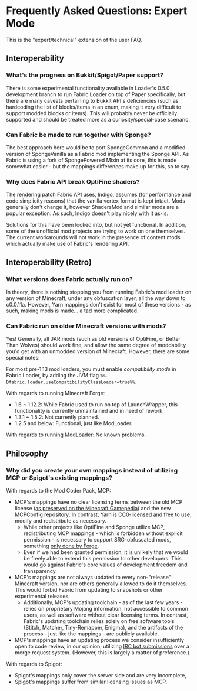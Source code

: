 # Frequently Asked Questions: Expert Mode

This is the "expert/technical" extension of the user FAQ.

## Interoperability

### What's the progress on Bukkit/Spigot/Paper support?

There is some experimental functionality available in Loader's 0.5.0
development branch to run Fabric Loader on top of Paper specifically,
but there are many caveats pertaining to Bukkit API's deficiencies (such
as hardcoding the list of blocks/items in an enum, making it very
difficult to support modded blocks or items). This will probably never
be officially supported and should be treated more as a
curiosity/special-case scenario.

### Can Fabric be made to run together with Sponge?

The best approach here would be to port SpongeCommon and a modified
version of SpongeVanilla as a Fabric mod implementing the Sponge API. As
Fabric is using a fork of SpongePowered Mixin at its core, this is made
somewhat easier - but the mappings differences make up for this, so to
say.

### Why does Fabric API break OptiFine shaders?

The rendering patch Fabric API uses, Indigo, assumes (for performance
and code simplicity reasons) that the vanilla vertex format is kept
intact. Mods generally don't change it, however ShadersMod and similar
mods are a popular exception. As such, Indigo doesn't play nicely with
it as-is.

Solutions for this have been looked into, but not yet functional. In
addition, some of the unofficial mod projects are trying to work on one
themselves. The current workarounds will not work in the presence of
content mods which actually make use of Fabric's rendering API.

## Interoperability (Retro)

### What versions does Fabric actually run on?

In theory, there is nothing stopping you from running Fabric's mod
loader on any version of Minecraft, under any obfuscation layer, all the
way down to c0.0.11a. However, Yarn mappings don't exist for most of
these versions - as such, making mods is made... a tad more complicated.

### Can Fabric run on older Minecraft versions with mods?

Yes\! Generally, all JAR mods (such as old versions of OptiFine, or
Better Than Wolves) should work fine, and allow the same degree of
moddability you'd get with an unmodded version of Minecraft. However,
there are some special notes:

For most pre-1.13 mod loaders, you must enable *compatibility mode* in
Fabric Loader, by adding the JVM flag
`%%-Dfabric.loader.useCompatibilityClassLoader=true%%`.

With regards to running Minecraft Forge:

- 1.6 \~ 1.12.2: While Fabric used to run on top of LaunchWrapper,
  this functionality is currently unmaintained and in need of rework.
- 1.3.1 \~ 1.5.2: Not currently planned.
- 1.2.5 and below: Functional, just like ModLoader.

With regards to running ModLoader: No known problems.

## Philosophy

### Why did you create your own mappings instead of utilizing MCP or Spigot's existing mappings?

With regards to the Mod Coder Pack, MCP:

- MCP's mappings have no clear licensing terms between the old MCP
  license ([as preserved on the Minecraft
  Gamepedia](https://minecraft.gamepedia.com/Programs_and_editors/Mod_Coder_Pack#License_and_terms_of_use))
  and the new MCPConfig repository. In contrast, Yarn is
  [CC0-licensed](https://github.com/FabricMC/yarn/blob/1.14.4/LICENSE)
  and free to use, modify and redistribute as necessary.
  - While other projects like OptiFine and Sponge utilize MCP,
    redistributing MCP mappings - which is forbidden without
    explicit permission - is necessary to support SRG-obfuscated
    mods, something [only done by
    Forge](https://github.com/MinecraftForge/MinecraftForge/blob/1.14.x/LICENSE.txt#L32-L35).
  - Even if we had been granted permission, it is unlikely that we
    would be freely able to extend this permission to other
    developers. This would go against Fabric's core values of
    development freedom and transparency.
- MCP's mappings are not always updated to every non-"release"
  Minecraft version, nor are others generally allowed to do it
  themselves. This would forbid Fabric from updating to snapshots or
  other experimental releases.
  - Additionally, MCP's updating toolchain - as of the last few
    years - relies on proprietary Mojang information, not accessible
    to common users, as well as software without clear licensing
    terms. In contrast, Fabric's updating toolchain relies solely on
    free software tools (Stitch, Matcher, Tiny-Remapper, Enigma),
    and the artifacts of the process - just like the mappings - are
    publicly available.
- MCP's mappings have an updating process we consider insufficiently
  open to code review, in our opinion, utilizing [IRC bot
  submissions](http://mcpbot.bspk.rs/) over a merge request system.
  (However, this is largely a matter of preference.)

With regards to Spigot:

- Spigot's mappings only cover the server side and are very
  incomplete,
- Spigot's mappings suffer from similar licensing issues as MCP.

